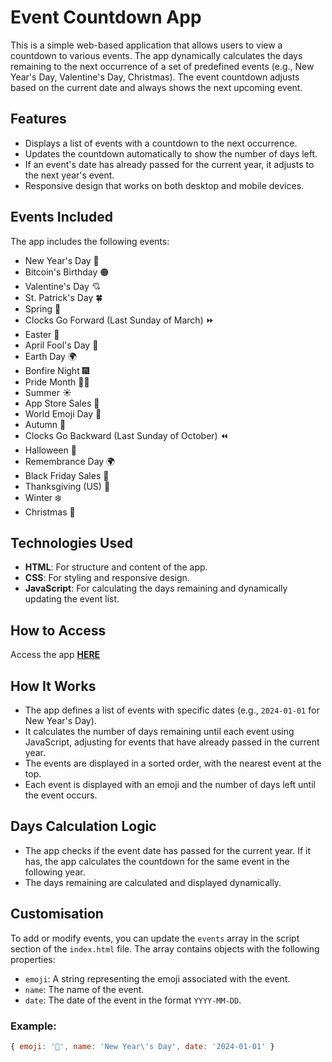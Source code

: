 # Event Countdown App

This is a simple web-based application that allows users to view a countdown to various events. The app dynamically calculates the days remaining to the next occurrence of a set of predefined events (e.g., New Year's Day, Valentine's Day, Christmas). The event countdown adjusts based on the current date and always shows the next upcoming event.

## Features

- Displays a list of events with a countdown to the next occurrence.
- Updates the countdown automatically to show the number of days left.
- If an event's date has already passed for the current year, it adjusts to the next year's event.
- Responsive design that works on both desktop and mobile devices.

## Events Included

The app includes the following events:
- New Year's Day 🎉
- Bitcoin's Birthday 🟠
- Valentine's Day 💘
- St. Patrick's Day 🍀
- Spring 🌸
- Clocks Go Forward (Last Sunday of March) ⏩
- Easter 🐣
- April Fool's Day 🤣
- Earth Day 🌍
- Bonfire Night 🎆
- Pride Month 🏳️‍🌈
- Summer ☀️
- App Store Sales 🍏
- World Emoji Day 📅
- Autumn 🍂
- Clocks Go Backward (Last Sunday of October) ⏪
- Halloween 🎃
- Remembrance Day 🌍
- Black Friday Sales 🫰
- Thanksgiving (US) 🦃
- Winter ❄️
- Christmas 🎄

## Technologies Used

- **HTML**: For structure and content of the app.
- **CSS**: For styling and responsive design.
- **JavaScript**: For calculating the days remaining and dynamically updating the event list.

## How to Access

Access the app **[HERE](https://kay-who-codes.github.io/Calendar-Holiday-Countdown/)**

## How It Works

- The app defines a list of events with specific dates (e.g., `2024-01-01` for New Year's Day).
- It calculates the number of days remaining until each event using JavaScript, adjusting for events that have already passed in the current year.
- The events are displayed in a sorted order, with the nearest event at the top.
- Each event is displayed with an emoji and the number of days left until the event occurs.

## Days Calculation Logic

- The app checks if the event date has passed for the current year. If it has, the app calculates the countdown for the same event in the following year.
- The days remaining are calculated and displayed dynamically.

## Customisation

To add or modify events, you can update the `events` array in the script section of the `index.html` file. The array contains objects with the following properties:

- `emoji`: A string representing the emoji associated with the event.
- `name`: The name of the event.
- `date`: The date of the event in the format `YYYY-MM-DD`.

### Example:

```javascript
{ emoji: '🎉', name: 'New Year\'s Day', date: '2024-01-01' }

